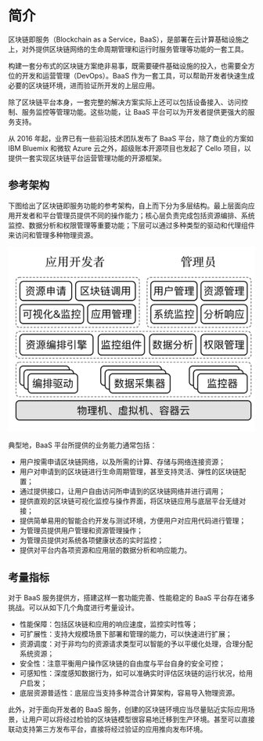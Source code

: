 # 简介

区块链即服务（Blockchain as a Service，BaaS），是部署在云计算基础设施之上，对外提供区块链网络的生命周期管理和运行时服务管理等功能的一套工具。

构建一套分布式的区块链方案绝非易事，既需要硬件基础设施的投入，也需要全方位的开发和运营管理（DevOps）。BaaS 作为一套工具，可以帮助开发者快速生成必要的区块链环境，进而验证所开发的上层应用。

除了区块链平台本身，一套完整的解决方案实际上还可以包括设备接入、访问控制、服务监控等管理功能。这些功能，让 BaaS 平台可以为开发者提供更强大的服务支持。

从 2016 年起，业界已有一些前沿技术团队发布了 BaaS 平台，除了商业的方案如 IBM Bluemix 和微软 Azure 云之外，超级账本开源项目也发起了 Cello 项目，以提供一套实现区块链平台运营管理功能的开源框架。

## 参考架构

下图给出了区块链即服务功能的参考架构，自上而下分为多层结构。最上层面向应用开发者和平台管理员提供不同的操作能力；核心层负责完成包括资源编排、系统监控、数据分析和权限管理等重要功能；下层可以通过多种类型的驱动和代理组件来访问和管理多种物理资源。

![区块链服务参考架构](_images/refarch.png)


典型地，BaaS 平台所提供的业务能力通常包括：

* 用户按需申请区块链网络，以及所需的计算、存储与网络连接资源；
* 用户对申请到的区块链进行生命周期管理，甚至支持灵活、弹性的区块链配置；
* 通过提供接口，让用户自由访问所申请到的区块链网络并进行调用；
* 提供直观的区块链可视化监控与操作界面，将区块链应用与底层平台无缝对接；
* 提供简单易用的智能合约开发与测试环境，方便用户对应用代码进行管理；
* 为管理员提供用户管理和资源管理操作；
* 为管理员提供对系统各项健康状态的实时监控；
* 提供对平台内各项资源和应用层的数据分析和响应能力。

## 考量指标

对于 BaaS 服务提供方，搭建这样一套功能完善、性能稳定的 BaaS 平台存在诸多挑战。可以从如下几个角度进行考量设计。

* 性能保障：包括区块链和应用的响应速度，监控实时性等；
* 可扩展性：支持大规模场景下部署和管理的能力，可以快速进行扩展；
* 资源调度：对于非均匀的资源请求类型可以智能的予以平缓化处理，合理分配系统资源；
* 安全性：注意平衡用户操作区块链的自由度与平台自身的安全可控；
* 可感知性：深度感知数据行为，如可以准确实时评估区块链的运行状况，给用户启发；
* 底层资源普适性：底层应当支持多种混合计算架构，容易导入物理资源。

此外，对于面向开发者的 BaaS 服务，创建的区块链环境应当尽量贴近实际应用场景，让用户可以将经过检验的区块链模型很容易地迁移到生产环境。甚至可以直接联动支持第三方发布平台，直接将经过验证的应用推向发布环境。
